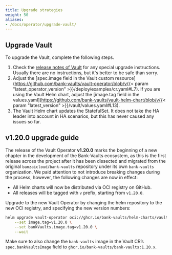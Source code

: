```yaml
---
title: Upgrade strategies
weight: 50
aliases:
- /docs/operator/upgrade-vault/
---
```


## Upgrade Vault

To upgrade the Vault, complete the following steps.

1. Check the [release notes of Vault](https://developer.hashicorp.com/vault/docs/release-notes) for any special upgrade instructions. Usually there are no instructions, but it's better to be safe than sorry.
1. Adjust the [spec.image field in the Vault custom resource](https://github.com/bank-vaults/vault-operator/blob/v{{< param "latest_operator_version" >}}/deploy/examples/cr.yaml#L7). If you are using the Vault Helm chart, adjust the [image.tag field in the values.yaml](https://github.com/bank-vaults/vault-helm-chart/blob/v{{< param "latest_version" >}}/vault/values.yaml#L13).
1. The Vault Helm chart updates the StatefulSet. It does not take the HA leader into account in HA scenarios, but this has never caused any issues so far.

## v1.20.0 upgrade guide

The release of the Vault Operator **v1.20.0** marks the beginning of a new chapter in the development of the Bank-Vaults ecosystem, as this is the first release across the project after it has been dissected and migrated from the original `banzaicloud/bank-vaults` repository under its own `bank-vaults` organization. We paid attention to not introduce breaking changes during the process, however, the following changes are now in effect:

- All Helm charts will now be distributed via OCI registry on GitHub.
- All releases will be tagged with `v` prefix, starting from `v1.20.0`.

Upgrade to the new Vault Operator by changing the helm repository to the new OCI registry, and specifying the new version numbers:

```bash
helm upgrade vault-operator oci://ghcr.io/bank-vaults/helm-charts/vault-operator \
	--set image.tag=v1.20.0 \
	--set bankVaults.image.tag=v1.20.0 \
	--wait
```

Make sure to also change the `bank-vaults` image in the Vault CR’s `spec.bankVaultsImage` field to `ghcr.io/bank-vaults/bank-vaults:1.20.x`.
